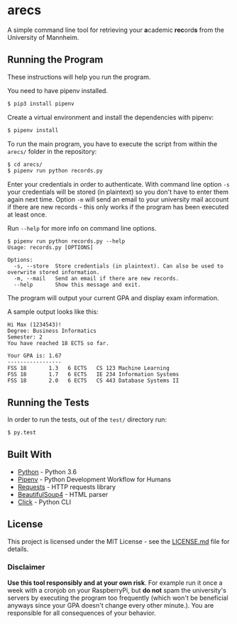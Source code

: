 # arecs

A simple command line tool for retrieving your **a**cademic **rec**ord**s** from the University of Mannheim.

## Running the Program

These instructions will help you run the program.

You need to have pipenv installed.
```bash
$ pip3 install pipenv
```

Create a virtual environment and install the dependencies with pipenv:
```bash
$ pipenv install
```

To run the main program, you have to execute the script from within the `arecs/` folder in the repository:
```bash
$ cd arecs/
$ pipenv run python records.py
```

Enter your credentials in order to authenticate. With command line option `-s` your credentials will be stored (in plaintext) so you don't have to enter them again next time. Option `-m` will send an email to your university mail account if there are new records - this only works if the program has been executed at least once.

Run `--help` for more info on command line options.

```
$ pipenv run python records.py --help
Usage: records.py [OPTIONS]

Options:
  -s, --store  Store credentials (in plaintext). Can also be used to overwrite stored information.
  -m, --mail   Send an email if there are new records.
  --help       Show this message and exit.
```

The program will output your current GPA and display exam information.

A sample output looks like this:

```
Hi Max (1234543)!
Degree: Business Informatics
Semester: 2
You have reached 18 ECTS so far.

Your GPA is: 1.67
-----------------
FSS 18       1.3   6 ECTS   CS 123 Machine Learning
FSS 18       1.7   6 ECTS   IE 234 Information Systems
FSS 18       2.0   6 ECTS   CS 443 Database Systems II
```

## Running the Tests

In order to run the tests, out of the `test/` directory run:

```bash
$ py.test
```

## Built With

* [Python](https://docs.python.org/3/) - Python 3.6
* [Pipenv](https://docs.pipenv.org/) - Python Development Workflow for Humans
* [Requests](http://docs.python-requests.org/en/master/) - HTTP requests library
* [BeautifulSoup4](https://www.crummy.com/software/BeautifulSoup/) - HTML parser
* [Click](https://click.palletsprojects.com/en/7.x/) - Python CLI

## License

This project is licensed under the MIT License - see the [LICENSE.md](LICENSE.md) file for details.

### Disclaimer

**Use this tool responsibly and at your own risk**. For example run it once a week with a cronjob on your RaspberryPi, but **do not** spam the university's servers by executing the program too frequently (which won't be beneficial anyways since your GPA doesn't change every other minute.). You are responsible for all consequences of your behavior. 
